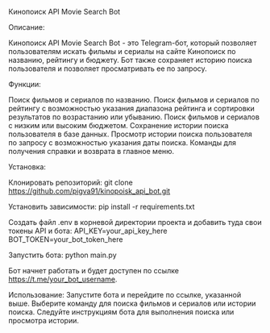 Кинопоиск API Movie Search Bot

Описание:

Кинопоиск API Movie Search Bot - это Telegram-бот, который позволяет пользователям искать фильмы и сериалы на сайте 
Кинопоиск по названию, рейтингу и бюджету. Бот также сохраняет историю поиска пользователя и позволяет 
просматривать ее по запросу.


Функции:

Поиск фильмов и сериалов по названию.
Поиск фильмов и сериалов по рейтингу с возможностью указания диапазона рейтинга и сортировки результатов по 
возрастанию или убыванию.
Поиск фильмов и сериалов с низким или высоким бюджетом.
Сохранение истории поиска пользователя в базе данных.
Просмотр истории поиска пользователя по запросу с возможностью указания даты поиска.
Команды для получения справки и возврата в главное меню.


Установка:

Клонировать репозиторий:
git clone https://github.com/pigva91/kinopoisk_api_bot.git


Установить зависимости:
pip install -r requirements.txt


Создать файл .env в корневой директории проекта и добавить туда свои токены API и бота:
API_KEY=your_api_key_here
BOT_TOKEN=your_bot_token_here


Запустить бота:
python main.py


Бот начнет работать и будет доступен по ссылке https://t.me/your_bot_username.


Использование:
Запустите бота и перейдите по ссылке, указанной выше.
Выберите команду для поиска фильмов и сериалов или истории поиска.
Следуйте инструкциям бота для выполнения поиска или просмотра истории.
